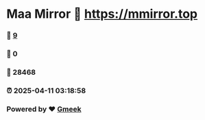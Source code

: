 # Maa Mirror :link: https://mmirror.top 
### :page_facing_up: [9](https://mmirror.top/tag.html) 
### :speech_balloon: 0 
### :hibiscus: 28468 
### :alarm_clock: 2025-04-11 03:18:58 
### Powered by :heart: [Gmeek](https://github.com/Meekdai/Gmeek)
